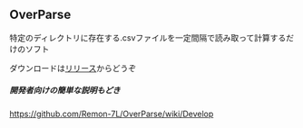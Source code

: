 ## OverParse
特定のディレクトリに存在する.csvファイルを一定間隔で読み取って計算するだけのソフト

ダウンロードは[リリース](https://github.com/Remon-7L/OverParse/releases)からどうぞ


##### 開発者向けの簡単な説明もどき
https://github.com/Remon-7L/OverParse/wiki/Develop
